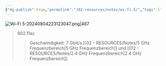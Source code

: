 ```yaml
---
{"dg-publish":true,"permalink":"/02-resources/notes/wi-fi-5/","tags":["informatik/netzwerk/wifi"],"noteIcon":"","updated":"2025-09-10T16:35:41.852+02:00"}
---
```


![Wi-Fi 5-20240804223123047.png|467](/img/user/02%20-%20RESOURCES/Files/IMG/Wi-Fi%205-20240804223123047.png)
>802.11ac
>>Geschwindigkeit: 7 Gbit/s
>>[[02 - RESOURCES/Notes/5 GHz Frequenzbereich\|5 GHz Frequenzbereich]] und [[02 - RESOURCES/Notes/2.4 GHz Frequenzbereich\|2.4 GHz Frequenzbereich]]